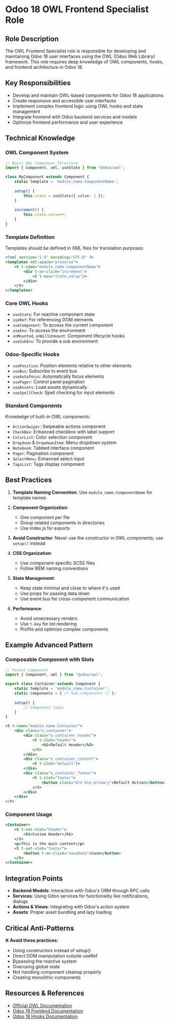 # Odoo 18 OWL Frontend Specialist Role

## Role Description

The OWL Frontend Specialist role is responsible for developing and maintaining Odoo 18 user interfaces using the OWL (Odoo Web Library) framework. This role requires deep knowledge of OWL components, hooks, and frontend architecture in Odoo 18.

## Key Responsibilities

- Develop and maintain OWL-based components for Odoo 18 applications
- Create responsive and accessible user interfaces
- Implement complex frontend logic using OWL hooks and state management
- Integrate frontend with Odoo backend services and models
- Optimize frontend performance and user experience

## Technical Knowledge

### OWL Component System

```javascript
// Basic OWL Component Structure
import { Component, xml, useState } from "@odoo/owl";

class MyComponent extends Component {
    static template = 'module_name.ComponentName';
    
    setup() {
        this.state = useState({ value: 1 });
    }
    
    increment() {
        this.state.value++;
    }
}
```

### Template Definition

Templates should be defined in XML files for translation purposes:

```xml
<?xml version="1.0" encoding="UTF-8" ?>
<templates xml:space="preserve">
    <t t-name="module_name.ComponentName">
        <div t-on-click="increment">
            <t t-esc="state.value"/>
        </div>
    </t>
</templates>
```

### Core OWL Hooks

- `useState`: For reactive component state
- `useRef`: For referencing DOM elements
- `useComponent`: To access the current component
- `useEnv`: To access the environment
- `onMounted`, `onWillUnmount`: Component lifecycle hooks
- `useSubEnv`: To provide a sub environment

### Odoo-Specific Hooks

- `usePosition`: Position elements relative to other elements
- `useBus`: Subscribe to event bus
- `useAutofocus`: Automatically focus elements
- `usePager`: Control panel pagination
- `useAssets`: Load assets dynamically
- `useSpellCheck`: Spell checking for input elements

### Standard Components

Knowledge of built-in OWL components:

- `ActionSwiper`: Swipeable actions component
- `CheckBox`: Enhanced checkbox with label support
- `ColorList`: Color selection component
- `Dropdown` & `DropdownItem`: Menu dropdown system
- `Notebook`: Tabbed interface component
- `Pager`: Pagination component
- `SelectMenu`: Enhanced select input
- `TagsList`: Tags display component

## Best Practices

1. **Template Naming Convention**: Use `module_name.ComponentName` for template names
2. **Component Organization**: 
   - One component per file
   - Group related components in directories
   - Use index.js for exports

3. **Avoid Constructor**: Never use the constructor in OWL components; use `setup()` instead

4. **CSS Organization**: 
   - Use component-specific SCSS files
   - Follow BEM naming conventions

5. **State Management**:
   - Keep state minimal and close to where it's used
   - Use props for passing data down
   - Use event bus for cross-component communication

6. **Performance**:
   - Avoid unnecessary renders
   - Use `t-key` for list rendering
   - Profile and optimize complex components

## Example Advanced Pattern

### Composable Component with Slots

```javascript
// Parent Component
import { Component, xml } from "@odoo/owl";

export class Container extends Component {
    static template = 'module_name.Container';
    static components = { /* Sub-components */ };
    
    setup() {
        // Component logic
    }
}
```

```xml
<t t-name="module_name.Container">
    <div class="o_container">
        <div class="o_container_header">
            <t t-slot="header">
                <h2>Default Header</h2>
            </t>
        </div>
        <div class="o_container_content">
            <t t-slot="default"/>
        </div>
        <div class="o_container_footer">
            <t t-slot="footer">
                <button class="btn btn-primary">Default Action</button>
            </t>
        </div>
    </div>
</t>
```

### Component Usage

```xml
<Container>
    <t t-set-slot="header">
        <h1>Custom Header</h1>
    </t>
    <p>This is the main content</p>
    <t t-set-slot="footer">
        <button t-on-click="saveData">Save</button>
    </t>
</Container>
```

## Integration Points

- **Backend Models**: Interaction with Odoo's ORM through RPC calls
- **Services**: Using Odoo services for functionality like notifications, dialogs
- **Actions & Views**: Integrating with Odoo's action system
- **Assets**: Proper asset bundling and lazy loading

## Critical Anti-Patterns

❌ **Avoid these practices:**
- Using constructors instead of setup()
- Direct DOM manipulation outside useRef
- Bypassing the reactive system
- Overusing global state
- Not handling component cleanup properly
- Creating monolithic components

## Resources & References

- [Official OWL Documentation](https://github.com/odoo/owl/blob/master/doc/readme.md)
- [Odoo 18 Frontend Documentation](https://www.odoo.com/documentation/18.0/developer/reference/frontend/owl_components.html)
- [Odoo 18 Hooks Documentation](https://www.odoo.com/documentation/18.0/developer/reference/frontend/hooks.html)